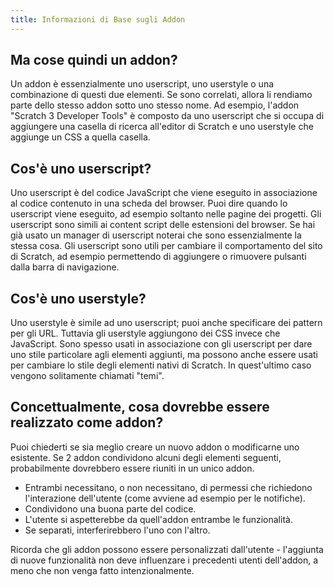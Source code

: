 ```yaml
---
title: Informazioni di Base sugli Addon
---
```


## Ma cose quindi un addon?
Un addon è essenzialmente uno userscript, uno userstyle o una combinazione di questi due elementi. Se sono correlati, allora li rendiamo parte dello stesso addon sotto uno stesso nome. Ad esempio, l'addon "Scratch 3 Developer Tools" è composto da uno userscript che si occupa di aggiungere una casella di ricerca all'editor di Scratch e uno userstyle che aggiunge un CSS a quella casella.

## Cos'è uno userscript?
Uno userscript è del codice JavaScript che viene eseguito in associazione al codice contenuto in una scheda del browser. Puoi dire quando lo userscript viene eseguito, ad esempio soltanto nelle pagine dei progetti. Gli userscript sono simili ai content script delle estensioni del browser. Se hai già usato un manager di userscript noterai che sono essenzialmente la stessa cosa.
Gli userscript sono utili per cambiare il comportamento del sito di Scratch, ad esempio permettendo di aggiungere o rimuovere pulsanti dalla barra di navigazione.

## Cos'è uno userstyle?
Uno userstyle è simile ad uno userscript; puoi anche specificare dei pattern per gli URL. Tuttavia gli userstyle aggiungono dei CSS invece che JavaScript. Sono spesso usati in associazione con gli userscript per dare uno stile particolare agli elementi aggiunti, ma possono anche essere usati per cambiare lo stile degli elementi nativi di Scratch. In quest'ultimo caso vengono solitamente chiamati "temi".

## Concettualmente, cosa dovrebbe essere realizzato come addon?
Puoi chiederti se sia meglio creare un nuovo addon o modificarne uno esistente. 
Se 2 addon condividono alcuni degli elementi seguenti, probabilmente dovrebbero essere riuniti in un unico addon.
- Entrambi necessitano, o non necessitano, di permessi che richiedono l'interazione dell'utente (come avviene ad esempio per le notifiche).
- Condividono una buona parte del codice.
- L'utente si aspetterebbe da quell'addon entrambe le funzionalità.
- Se separati, interferirebbero l'uno con l'altro.

Ricorda che gli addon possono essere personalizzati dall'utente - l'aggiunta di nuove funzionalità non deve influenzare i precedenti utenti dell'addon, a meno che non venga fatto intenzionalmente.